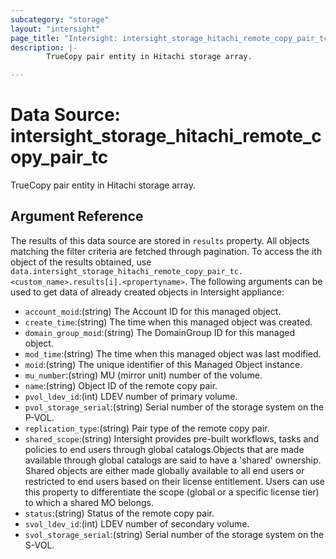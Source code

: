 ```yaml
---
subcategory: "storage"
layout: "intersight"
page_title: "Intersight: intersight_storage_hitachi_remote_copy_pair_tc"
description: |-
        TrueCopy pair entity in Hitachi storage array.

---
```


# Data Source: intersight_storage_hitachi_remote_copy_pair_tc
TrueCopy pair entity in Hitachi storage array.
## Argument Reference
The results of this data source are stored in `results` property.
All objects matching the filter criteria are fetched through pagination.
To access the ith object of the results obtained, use `data.intersight_storage_hitachi_remote_copy_pair_tc.<custom_name>.results[i].<propertyname>`.
The following arguments can be used to get data of already created objects in Intersight appliance:
* `account_moid`:(string) The Account ID for this managed object. 
* `create_time`:(string) The time when this managed object was created. 
* `domain_group_moid`:(string) The DomainGroup ID for this managed object. 
* `mod_time`:(string) The time when this managed object was last modified. 
* `moid`:(string) The unique identifier of this Managed Object instance. 
* `mu_number`:(string) MU (mirror unit) number of the volume. 
* `name`:(string) Object ID of the remote copy pair. 
* `pvol_ldev_id`:(int) LDEV number of primary volume. 
* `pvol_storage_serial`:(string) Serial number of the storage system on the P-VOL. 
* `replication_type`:(string) Pair type of the remote copy pair. 
* `shared_scope`:(string) Intersight provides pre-built workflows, tasks and policies to end users through global catalogs.Objects that are made available through global catalogs are said to have a 'shared' ownership. Shared objects are either made globally available to all end users or restricted to end users based on their license entitlement. Users can use this property to differentiate the scope (global or a specific license tier) to which a shared MO belongs. 
* `status`:(string) Status of the remote copy pair. 
* `svol_ldev_id`:(int) LDEV number of secondary volume. 
* `svol_storage_serial`:(string) Serial number of the storage system on the S-VOL. 
 
